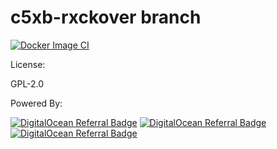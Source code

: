 # c5xb-rxckover branch
[![Docker Image CI](https://github.com/concept10/c5xb-rxckover/actions/workflows/docker-image.yml/badge.svg)](https://github.com/concept10/c5xb-rxckover/actions/workflows/docker-image.yml)



License:

GPL-2.0

Powered By:


[ghaction-img]: https://github.com/concept10/exoSCADA/actions/workflows/cppcmake.yml/badge.svg
[ghaction]: https://github.com//actions/workflows/cppcmake.yml

<a href="https://www.digitalocean.com/?refcode=9dfb86ada067&utm_campaign=Referral_Invite&utm_medium=Referral_Program&utm_source=badge"><img src="https://web-platforms.sfo2.digitaloceanspaces.com/WWW/Badge%203.svg" alt="DigitalOcean Referral Badge" /></a>
<a href="https://www.digitalocean.com/?refcode=9dfb86ada067&utm_campaign=Referral_Invite&utm_medium=Referral_Program&utm_source=badge"><img src="https://web-platforms.sfo2.cdn.digitaloceanspaces.com/WWW/Badge%201.svg" alt="DigitalOcean Referral Badge" /></a>
<a href="https://www.digitalocean.com/?refcode=9dfb86ada067&utm_campaign=Referral_Invite&utm_medium=Referral_Program&utm_source=badge"><img src="https://web-platforms.sfo2.digitaloceanspaces.com/WWW/Badge%202.svg" alt="DigitalOcean Referral Badge" /></a>
